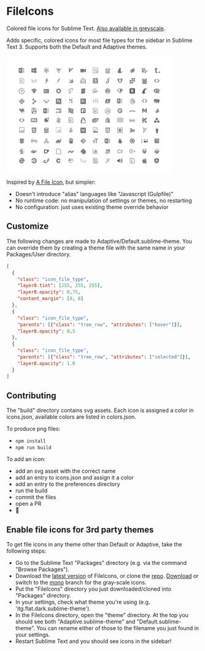 # FileIcons
Colored file icons for Sublime Text. [Also available in greyscale](https://packagecontrol.io/packages/FileIcons%20Mono).

Adds specific, colored icons for most file types for the sidebar in Sublime Text 3. Supports both the Default and Adaptive themes.

<img width="432" src="https://raw.githubusercontent.com/braver/FileIcons/master/icons.png"> 

Inspired by [A File Icon](https://packagecontrol.io/packages/A%20File%20Icon), but simpler:

- Doesn't introduce "alias" languages like "Javascript (Gulpfile)"
- No runtime code: no manipulation of settings or themes, no restarting
- No configuration: just uses existing theme override behavior

## Customize

The following changes are made to Adaptive/Default.sublime-theme. You can override them by creating a theme file with the same name in your Packages/User directory.

```json
[
  {
    "class": "icon_file_type",
    "layer0.tint": [255, 255, 255],
    "layer0.opacity": 0.75,
    "content_margin": [8, 8]
  },
  {
    "class": "icon_file_type",
    "parents": [{"class": "tree_row", "attributes": ["hover"]}],
    "layer0.opacity": 0.5
  },
  {
    "class": "icon_file_type",
    "parents": [{"class": "tree_row", "attributes": ["selected"]}],
    "layer0.opacity": 1.0
  }
]
```

## Contributing

The "build" directory contains svg assets. Each icon is assigned a color in icons.json, available colors are listed in colors.json. 

To produce png files:

- `npm install`
- `npm run build`

To add an icon:

- add an svg asset with the correct name
- add an entry to icons.json and assign it a color
- add an entry to the preferences directory
- run the build
- commit the files
- open a PR
- 💃

## Enable file icons for 3rd party themes

To get file icons in any theme other than Default or Adaptive, take the following steps:

- Go to the Sublime Text "Packages" directory (e.g. via the command "Browse Packages").
- Download the [latest version](https://github.com/braver/FileIcons/archive/master.zip) of FileIcons, or clone the [repo](https://github.com/braver/FileIcons). [Download](https://github.com/braver/FileIcons/archive/mono.zip) or switch to the [mono](https://github.com/braver/FileIcons/tree/mono) branch for the gray-scale icons.
- Put the "FileIcons" directory you just downloaded/cloned into "Packages" directory.
- In your settings, check what theme you're using (e.g. 'itg.flat.dark.sublime-theme').
- In the FileIcons directory, open the "theme" directory. At the top you should see both "Adaptive.sublime-theme" and "Default.sublime-theme". You can rename either of those to the filename you just found in your settings. 
- Restart Sublime Text and you should see icons in the sidebar!
